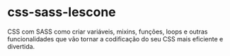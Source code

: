 # css-sass-lescone
CSS com SASS como criar variáveis, mixins, funções, loops e outras funcionalidades que vão tornar a codificação do seu CSS mais eficiente e divertida.

